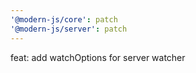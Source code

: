 ```yaml
---
'@modern-js/core': patch
'@modern-js/server': patch
---
```


feat: add watchOptions for server watcher
